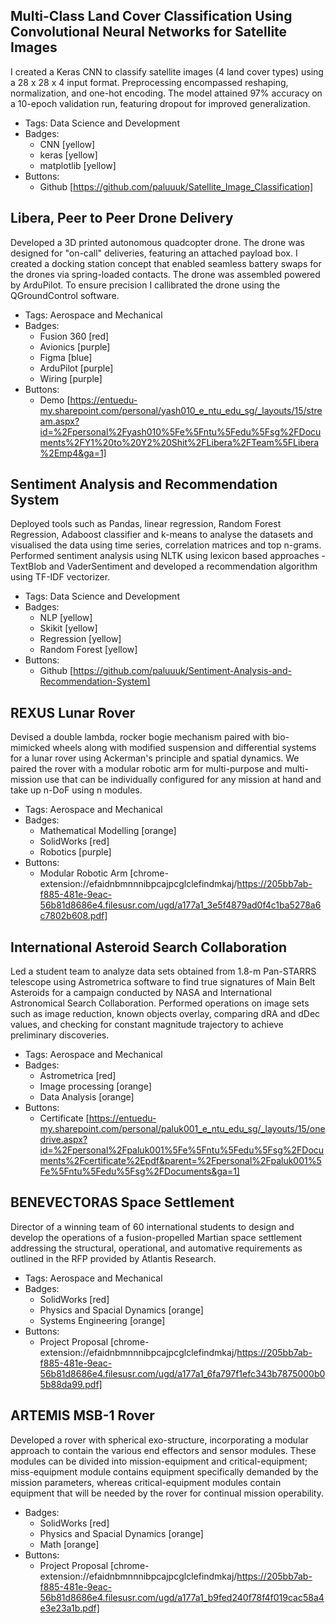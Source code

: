 ## Multi-Class Land Cover Classification Using Convolutional Neural Networks for Satellite Images
I created a Keras CNN to classify satellite images (4 land cover types) using a 28 x 28 x 4 input format. Preprocessing encompassed reshaping, normalization, and one-hot encoding. The model attained 97% accuracy on a 10-epoch validation run, featuring dropout for improved generalization.
- Tags: Data Science and Development
- Badges:
  - CNN [yellow]
  - keras [yellow]
  - matplotlib [yellow]
- Buttons:
  - Github [https://github.com/paluuuk/Satellite_Image_Classification]

## Libera, Peer to Peer Drone Delivery
Developed a 3D printed autonomous quadcopter drone. The drone was designed for "on-call" deliveries, featuring an attached payload box. I created a docking station concept that enabled seamless battery swaps for the drones via spring-loaded contacts. The drone was assembled powered by ArduPilot. To ensure precision I callibrated the drone  using the QGroundControl software.
- Tags: Aerospace and Mechanical
- Badges:
  - Fusion 360 [red]
  - Avionics [purple]
  - Figma [blue]
  - ArduPilot [purple]
  - Wiring [purple]
- Buttons:
  - Demo [https://entuedu-my.sharepoint.com/personal/yash010_e_ntu_edu_sg/_layouts/15/stream.aspx?id=%2Fpersonal%2Fyash010%5Fe%5Fntu%5Fedu%5Fsg%2FDocuments%2FY1%20to%20Y2%20Shit%2FLibera%2FTeam%5FLibera%2Emp4&ga=1]

## Sentiment Analysis and Recommendation System
Deployed tools such as Pandas, linear regression, Random Forest Regression, Adaboost classifier and k-means to analyse the datasets and visualised the data using time series, correlation matrices and top n-grams. Performed sentiment analysis using NLTK using lexicon based approaches - TextBlob and VaderSentiment and developed a recommendation algorithm using TF-IDF vectorizer.
- Tags: Data Science and Development
- Badges:
  - NLP [yellow]
  - Skikit [yellow]
  - Regression [yellow]
  - Random Forest [yellow]
- Buttons:
  - Github [https://github.com/paluuuk/Sentiment-Analysis-and-Recommendation-System]

## REXUS Lunar Rover
Devised a double lambda, rocker bogie mechanism paired with bio-mimicked wheels along with modified suspension and differential systems for a lunar rover using Ackerman's principle and spatial dynamics. We paired the rover with a modular robotic arm for multi-purpose and multi-mission use that can be individually configured for any mission at hand and take up n-DoF using n modules.
- Tags: Aerospace and Mechanical
- Badges:
  - Mathematical Modelling [orange]
  - SolidWorks [red]
  - Robotics [purple]
- Buttons:
  - Modular Robotic Arm [chrome-extension://efaidnbmnnnibpcajpcglclefindmkaj/https://205bb7ab-f885-481e-9eac-56b81d8686e4.filesusr.com/ugd/a177a1_3e5f4879ad0f4c1ba5278a6c7802b608.pdf]

## International Asteroid Search Collaboration
Led a student team to analyze data sets obtained from 1.8-m Pan-STARRS telescope using Astrometrica software to find true signatures of Main Belt Asteroids for a campaign conducted by NASA and International Astronomical Search Collaboration. Performed operations on image sets such as image reduction, known objects overlay, comparing dRA and dDec values, and checking for constant magnitude trajectory to achieve preliminary discoveries.
- Tags: Aerospace and Mechanical
- Badges:
  - Astrometrica [red]
  - Image processing [orange]
  - Data Analysis [orange]
- Buttons:
  - Certificate [https://entuedu-my.sharepoint.com/personal/paluk001_e_ntu_edu_sg/_layouts/15/onedrive.aspx?id=%2Fpersonal%2Fpaluk001%5Fe%5Fntu%5Fedu%5Fsg%2FDocuments%2Fcertificate%2Epdf&parent=%2Fpersonal%2Fpaluk001%5Fe%5Fntu%5Fedu%5Fsg%2FDocuments&ga=1]

## BENEVECTORAS Space Settlement
Director of a winning team of 60 international students to design and develop the operations of a fusion-propelled Martian space settlement addressing the structural, operational, and automative requirements as outlined in the RFP provided by Atlantis Research.
- Tags: Aerospace and Mechanical
- Badges:
  - SolidWorks [red]
  - Physics and Spacial Dynamics [orange]
  - Systems Engineering [orange]
- Buttons:
  - Project Proposal [chrome-extension://efaidnbmnnnibpcajpcglclefindmkaj/https://205bb7ab-f885-481e-9eac-56b81d8686e4.filesusr.com/ugd/a177a1_6fa797f1efc343b7875000b05b88da99.pdf]

## ARTEMIS MSB-1 Rover
Developed a rover with spherical exo-structure, incorporating a modular approach to contain the various end effectors and sensor modules. These modules can be divided into mission-equipment and critical-equipment; miss-equipment module contains equipment specifically demanded by the mission parameters, whereas critical-equipment modules contain equipment that will be needed by the rover for continual mission operability.
- Badges:
  - SolidWorks [red]
  - Physics and Spacial Dynamics [orange]
  - Math [orange]
- Buttons:
  - Project Proposal [chrome-extension://efaidnbmnnnibpcajpcglclefindmkaj/https://205bb7ab-f885-481e-9eac-56b81d8686e4.filesusr.com/ugd/a177a1_b9fed240f78f4f019cac58a4e3e23a1b.pdf]